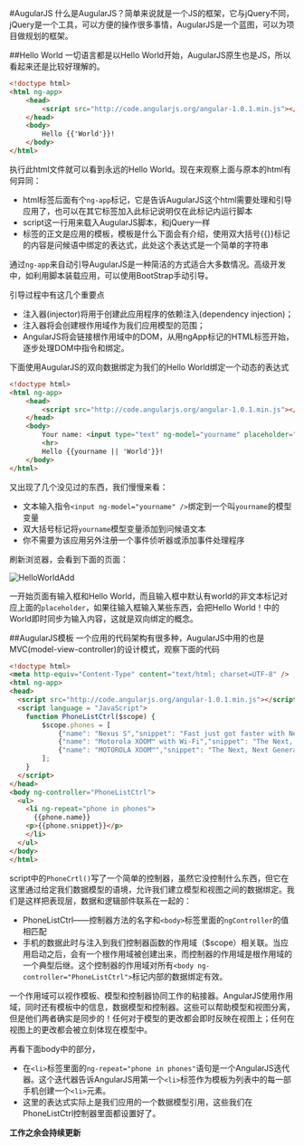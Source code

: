 #AugularJS
什么是AugularJS？简单来说就是一个JS的框架，它与jQuery不同，jQuery是一个工具，可以方便的操作很多事情，AugularJS是一个蓝图，可以为项目做规划的框架。

##Hello World
一切语言都是以Hello World开始，AugularJS原生也是JS，所以看起来还是比较好理解的。

```html
<!doctype html>
<html ng-app>
    <head>
        <script src="http://code.angularjs.org/angular-1.0.1.min.js"></script>
    </head>
    <body>
        Hello {{'World'}}!
    </body>
</html>
```

执行此html文件就可以看到永远的Hello World。现在来观察上面与原本的html有何异同：

 - html标签后面有个`ng-app`标记，它是告诉AugularJS这个html需要处理和引导应用了，也可以在其它标签加入此标记说明仅在此标记内运行脚本
 - script这一行用来载入AugularJS脚本，和jQuery一样
 - 标签的正文是应用的模板，模板是什么下面会有介绍，使用双大括号{{}}标记的内容是问候语中绑定的表达式，此处这个表达式是一个简单的字符串

通过`ng-app`来自动引导AugularJS是一种简洁的方式适合大多数情况。高级开发中，如利用脚本装载应用，可以使用BootStrap手动引导。

引导过程中有这几个重要点

 - 注入器(injector)将用于创建此应用程序的依赖注入(dependency injection)；
 - 注入器将会创建根作用域作为我们应用模型的范围；
 - AngularJS将会链接根作用域中的DOM，从用ngApp标记的HTML标签开始，逐步处理DOM中指令和绑定。

下面使用AugularJS的双向数据绑定为我们的Hello World绑定一个动态的表达式

```html
<!doctype html>
<html ng-app>
    <head>
        <script src="http://code.angularjs.org/angular-1.0.1.min.js"></script>
    </head>
    <body>
        Your name: <input type="text" ng-model="yourname" placeholder="World">
        <hr>
        Hello {{yourname || 'World'}}!
    </body>
</html>
```

又出现了几个没见过的东西，我们慢慢来看：

 - 文本输入指令`<input ng-model="yourname" />`绑定到一个叫`yourname`的模型变量
 - 双大括号标记将`yourname`模型变量添加到问候语文本
 - 你不需要为该应用另外注册一个事件侦听器或添加事件处理程序
 
刷新浏览器，会看到下面的页面：

![HelloWorldAdd](../img/ajs_hello_world_add.png)

一开始页面有输入框和Hello World，而且输入框中默认有world的非文本标记对应上面的`placeholder`，如果往输入框输入某些东西，会把Hello World！中的World即时同步为输入内容，这就是双向绑定的概念。

##AugularJS模板
一个应用的代码架构有很多种，AugularJS中用的也是MVC(model-view-controller)的设计模式，观察下面的代码

```html
<!doctype html>
<meta http-equiv="Content-Type" content="text/html; charset=UTF-8" />
<html ng-app>
<head>
  <script src="http://code.angularjs.org/angular-1.0.1.min.js"></script>
  <script language = "JavaScript">
	function PhoneListCtrl($scope) {
		$scope.phones = [
			{"name": "Nexus S","snippet": "Fast just got faster with Nexus S."},
			{"name": "Motorola XOOM™ with Wi-Fi","snippet": "The Next, Next Generation tablet."},
			{"name": "MOTOROLA XOOM™","snippet": "The Next, Next Generation tablet."}
		];
	}
  </script>
</head>
<body ng-controller="PhoneListCtrl">
  <ul>
    <li ng-repeat="phone in phones">
      {{phone.name}}
    <p>{{phone.snippet}}</p>
    </li>
  </ul>
</body>
</html>
```

script中的`PhoneCrtl()`写了一个简单的控制器，虽然它没控制什么东西，但它在这里通过给定我们数据模型的语境，允许我们建立模型和视图之间的数据绑定。我们是这样把表现层，数据和逻辑部件联系在一起的：

 - PhoneListCtrl——控制器方法的名字和`<body>`标签里面的`ngController`的值相匹配
 - 手机的数据此时与注入到我们控制器函数的作用域（$scope）相关联。当应用启动之后，会有一个根作用域被创建出来，而控制器的作用域是根作用域的一个典型后继。这个控制器的作用域对所有`<body ng-controller="PhoneListCtrl">`标记内部的数据绑定有效。
 
一个作用域可以视作模板、模型和控制器协同工作的粘接器。AngularJS使用作用域，同时还有模板中的信息，数据模型和控制器。这些可以帮助模型和视图分离，但是他们两者确实是同步的！任何对于模型的更改都会即时反映在视图上；任何在视图上的更改都会被立刻体现在模型中。

再看下面body中的部分，

 - 在`<li>`标签里面的`ng-repeat="phone in phones"`语句是一个AngularJS迭代器。这个迭代器告诉AngularJS用第一个`<li>`标签作为模板为列表中的每一部手机创建一个`<li>`元素。
 - 这里的表达式实际上是我们应用的一个数据模型引用，这些我们在PhoneListCtrl控制器里面都设置好了。










**工作之余会持续更新**
